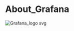 # About_Grafana

![Grafana_logo svg](https://github.com/darjidhruv26/About_Grafana/assets/90086813/f78b42fd-8a1f-4d0e-b70a-963e7910ef0f)

